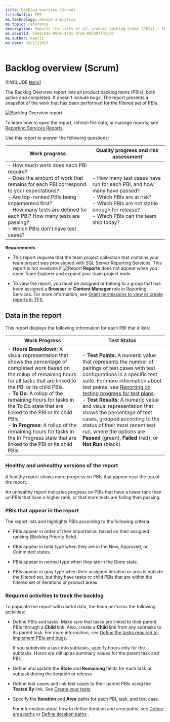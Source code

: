 ```yaml
---
title: Backlog overview (Scrum)
titleSuffix: TFS
ms.technology: devops-analytics
ms.topic: reference
description: Reports the lists of all product backlog items (PBIs) - Team Foundation Server
ms.assetid: b3e2c54e-99de-47d1-9fa5-08539ff31c87
ms.author: kaelli
ms.date: 10/17/2017
---
```


# Backlog overview (Scrum)

[!INCLUDE [temp](../includes/tfs-report-platform-version.md)]

The Backlog Overview report lists all product backlog items (PBIs), both active and completed. It doesn't include bugs. The report presents a snapshot of the work that has been performed for the filtered set of PBIs.

![Backlog Overview report](media/alm_pg_agile_addbug.png "ALM_PG_Agile_AddBug")

To learn how to open the report, refresh the data, or manage reports, see [Reporting Services Reports](reporting-services-reports.md).

Use this report to answer the following questions:

| Work progress                                                                                                                                                                                                                                                                                             | Quality progress and risk assessment                                                                                                                                                                  |
| --------------------------------------------------------------------------------------------------------------------------------------------------------------------------------------------------------------------------------------------------------------------------------------------------------- | ----------------------------------------------------------------------------------------------------------------------------------------------------------------------------------------------------- |
| - How much work does each PBI require?<br />- Does the amount of work that remains for each PBI correspond to your expectations?<br />- Are top-ranked PBIs being implemented first?<br />- How many tests are defined for each PBI? How many tests are passing?<br />- Which PBIs don't have test cases? | - How many test cases have run for each PBI, and how many have passed?<br />- Which PBIs are at risk?<br />- Which PBIs are not stable enough for release?<br />- Which PBIs can the team ship today? |

**Requirements**

- This report requires that the team project collection that contains your team project was provisioned with SQL Server Reporting Services. This report is not available if ![Report](media/icon_reportte.png "Icon_reportTE") **Reports** does not appear when you open Team Explorer and expand your team project node.

- To view the report, you must be assigned or belong to a group that has been assigned a **Browser** or **Content Manager** role in Reporting Services. For more information, see [Grant permissions to view or create reports in TFS](../admin/grant-permissions-to-reports.md).

## <a name="Data"></a> Data in the report

This report displays the following information for each PBI that it lists:

| Work Progress                                                                                                                                                                                                                                                                                                                                                                                                                                                       | Test Status                                                                                                                                                                                                                                                                                                                                                                                                                                                                                                                            |
| ------------------------------------------------------------------------------------------------------------------------------------------------------------------------------------------------------------------------------------------------------------------------------------------------------------------------------------------------------------------------------------------------------------------------------------------------------------------- | -------------------------------------------------------------------------------------------------------------------------------------------------------------------------------------------------------------------------------------------------------------------------------------------------------------------------------------------------------------------------------------------------------------------------------------------------------------------------------------------------------------------------------------- |
| - **Hours Breakdown**: A visual representation that shows the percentage of completed work based on the rollup of remaining hours for all tasks that are linked to the PBI or its child PBIs.<br />- **To Do**: A rollup of the remaining hours for tasks in the To Do state that are linked to the PBI or its child PBIs.<br />- **In Progress**: A rollup of the remaining hours for tasks in the In Progress state that are linked to the PBI or its child PBIs. | - **Test Points**: A numeric value that represents the number of pairings of test cases with test configurations in a specific test suite. For more information about test points, see [Reporting on testing progress for test plans](../../test/track-test-status.md).<br />- **Test Results**: A numeric value and visual representation that shows the percentage of test cases, grouped according to the status of their most recent test run, where the options are **Passed** (green), **Failed** (red), or **Not Run** (black). |

### <a name="Interpreting"></a> Healthy and unhealthy versions of the report

A healthy report shows more progress on PBIs that appear near the top of the report.

An unhealthy report indicates progress on PBIs that have a lower rank than on PBIs that have a higher rank, or that more tests are failing than passing.

### PBIs that appear in the report

The report lists and highlights PBIs according to the following criteria:

- PBIs appear in order of their importance, based on their assigned ranking (Backlog Priority field).

- PBIs appear in bold type when they are in the New, Approved, or Committed states.

- PBIs appear in normal type when they are in the Done state.

- PBIs appear in gray type when their assigned iteration or area is outside the filtered set, but they have tasks or child PBIs that are within the filtered set of iterations or product areas.

### Required activities to track the backlog

To populate the report with useful data, the team performs the following activities:

- Define PBIs and tasks. Make sure that tasks are linked to their parent PBIs through a **Child** link. Also, create a **Child** link from any subtasks to its parent task. For more information, see [Define the tasks required to implement PBIs and bugs](https://msdn.microsoft.com/34c866ea-a130-4371-bfc4-a3d9f87dccca).

  If you subdivide a task into subtasks, specify hours only for the subtasks. Hours are roll up as summary values for the parent task and PBI.

- Define and update the **State** and **Remaining** fields for each task or subtask during the iteration or release.

- Define test cases and link test cases to their parent PBIs using the **Tested By** link. See [Create your tests](../../test/create-test-cases.md).

- Specify the **Iteration** and **Area** paths for each PBI, task, and test case.

  For information about how to define iteration and area paths, see [Define area paths](../../organizations/settings/set-area-paths.md) or [Define iteration paths](../../organizations/settings/set-iteration-paths-sprints.md) .

